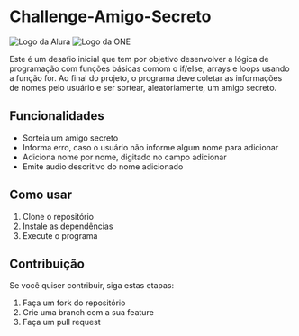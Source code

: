 # Challenge-Amigo-Secreto

![Logo da Alura](https://www.alura.com.br/assets/img/alura-logo.svg) ![Logo da ONE](https://encrypted-tbn0.gstatic.com/images?q=tbn:ANd9GcTgkbtyYuCcFzFWphrsxhFmc24DrcM1j-csvg&s)

Este é um desafio inicial que tem por objetivo desenvolver a lógica de programação com funções básicas comom o if/else; arrays e loops usando a função for. Ao final do projeto, 
o programa deve coletar as informações de nomes pelo usuário e ser sortear, aleatoriamente, um amigo secreto.

## Funcionalidades

- Sorteia um amigo secreto
- Informa erro, caso o usuário não informe algum nome para adicionar
- Adiciona nome por nome, digitado no campo adicionar
- Emite audio descritivo do nome adicionado

## Como usar

1.  Clone o repositório
2.  Instale as dependências
3.  Execute o programa

## Contribuição

Se você quiser contribuir, siga estas etapas:

1.  Faça um fork do repositório
2.  Crie uma branch com a sua feature
3.  Faça um pull request
